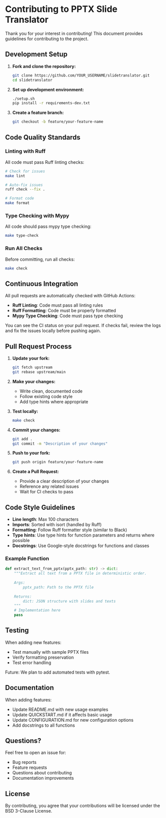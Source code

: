 # Contributing to PPTX Slide Translator

Thank you for your interest in contributing! This document provides guidelines for contributing to the project.

## Development Setup

1. **Fork and clone the repository:**
   ```bash
   git clone https://github.com/YOUR_USERNAME/slidetranslator.git
   cd slidetranslator
   ```

2. **Set up development environment:**
   ```bash
   ./setup.sh
   pip install -r requirements-dev.txt
   ```

3. **Create a feature branch:**
   ```bash
   git checkout -b feature/your-feature-name
   ```

## Code Quality Standards

### Linting with Ruff

All code must pass Ruff linting checks:

```bash
# Check for issues
make lint

# Auto-fix issues
ruff check --fix .

# Format code
make format
```

### Type Checking with Mypy

All code should pass mypy type checking:

```bash
make type-check
```

### Run All Checks

Before committing, run all checks:

```bash
make check
```

## Continuous Integration

All pull requests are automatically checked with GitHub Actions:
- **Ruff Linting**: Code must pass all linting rules
- **Ruff Formatting**: Code must be properly formatted
- **Mypy Type Checking**: Code must pass type checking

You can see the CI status on your pull request. If checks fail, review the logs and fix the issues locally before pushing again.

## Pull Request Process

1. **Update your fork:**
   ```bash
   git fetch upstream
   git rebase upstream/main
   ```

2. **Make your changes:**
   - Write clean, documented code
   - Follow existing code style
   - Add type hints where appropriate

3. **Test locally:**
   ```bash
   make check
   ```

4. **Commit your changes:**
   ```bash
   git add .
   git commit -m "Description of your changes"
   ```

5. **Push to your fork:**
   ```bash
   git push origin feature/your-feature-name
   ```

6. **Create a Pull Request:**
   - Provide a clear description of your changes
   - Reference any related issues
   - Wait for CI checks to pass

## Code Style Guidelines

- **Line length**: Max 100 characters
- **Imports**: Sorted with isort (handled by Ruff)
- **Formatting**: Follow Ruff formatter style (similar to Black)
- **Type hints**: Use type hints for function parameters and returns where possible
- **Docstrings**: Use Google-style docstrings for functions and classes

### Example Function

```python
def extract_text_from_pptx(pptx_path: str) -> dict:
    """Extract all text from a PPTX file in deterministic order.
    
    Args:
        pptx_path: Path to the PPTX file
        
    Returns:
        dict: JSON structure with slides and texts
    """
    # Implementation here
    pass
```

## Testing

When adding new features:
- Test manually with sample PPTX files
- Verify formatting preservation
- Test error handling

Future: We plan to add automated tests with pytest.

## Documentation

When adding features:
- Update README.md with new usage examples
- Update QUICKSTART.md if it affects basic usage
- Update CONFIGURATION.md for new configuration options
- Add docstrings to all functions

## Questions?

Feel free to open an issue for:
- Bug reports
- Feature requests
- Questions about contributing
- Documentation improvements

## License

By contributing, you agree that your contributions will be licensed under the BSD 3-Clause License.

